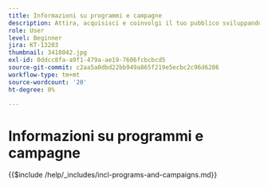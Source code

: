 ```yaml
---
title: Informazioni su programmi e campagne
description: Attira, acquisisci e coinvolgi il tuo pubblico sviluppando una strategia di marketing dei contenuti.
role: User
level: Beginner
jira: KT-13203
thumbnail: 3418042.jpg
exl-id: 0ddcc8fa-a9f1-479a-ae19-7606fcbcbcd5
source-git-commit: c2aa5a0dbd22bb949a865f219e5ecbc2c96d6286
workflow-type: tm+mt
source-wordcount: '20'
ht-degree: 0%

---
```


# Informazioni su programmi e campagne

{{$include /help/_includes/incl-programs-and-campaigns.md}}
